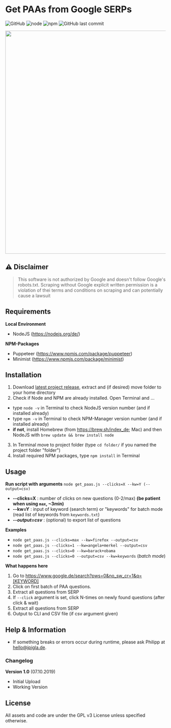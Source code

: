 # Get PAAs from Google SERPs
![GitHub](https://img.shields.io/github/license/jpigla/PAAs-from-SERPs) ![node](https://img.shields.io/node/v/puppeteer) ![npm](https://img.shields.io/npm/v/puppeteer) ![GitHub last commit](https://img.shields.io/github/last-commit/jpigla/PAAs-from-SERPs)

<p align="center"><img src="https://user-images.githubusercontent.com/14932296/66319614-b61a2180-e91d-11e9-8fd9-c390a6762fbb.png" width=700></p>

## ⚠ Disclaimer
> This software is not authorized by Google and doesn't follow Google's
> robots.txt. Scraping without Google explicit written permission is a violation of thei
> terms and conditions on scraping and can potentially cause a lawsuit

## Requirements

**Local Environment**
* NodeJS (https://nodejs.org/de/)

**NPM-Packages**
* Puppeteer (https://www.npmjs.com/package/puppeteer)
* Minimist (https://www.npmjs.com/package/minimist)

## Installation

1. Download [latest project release](https://github.com/jpigla/PAAs-from-SERPs/releases/latest), extract and (if desired) move folder to your home directory
2. Check if Node and NPM are already installed. Open Terminal and ...
  * type `node -v` in Terminal to check NodeJS version number (and if installed already)
  * type `npm -v` in Terminal to check NPM-Manager version number (and if installed already)
  * **if not**, install Homebrew (from https://brew.sh/index_de; Mac) and then NodeJS with `brew update && brew install node`
3. In Terminal move to project folder (type `cd folder/` if you named the project folder "folder")
4. Install required NPM packages, type `npm install` in Terminal

## Usage

**Run script with arguments**
`node get_paas.js --clicks=X --kw=Y (--output=csv)`
* **--clicks=X** : number of clicks on new questions (0-2/max) **(be patient when using `max`, ~3min)**
* **--kw=Y** : input of keyword (search term) or "keywords" for batch mode (read list of keywords from `keywords.txt`)
* _**--output=csv**_ : (optional) to export list of questions

**Examples**
* `node get_paas.js --clicks=max --kw=firefox --output=csv`
* `node get_paas.js --clicks=1 --kw=angela+merkel --output=csv`
* `node get_paas.js --clicks=0 --kw=barack+obama`
* `node get_paas.js --clicks=0 --output=csv --kw=keywords` (_batch mode_)

**What happens here**

1. Go to https://www.google.de/search?pws=0&no_sw_cr=1&q=[KEYWORD]
2. Click on first batch of PAA questions.
3. Extract all questions from SERP
4. If `--click` argument is set, click N-times on newly found questions (after click & wait)
3. Extract all questions from SERP
4. Output to CLI and CSV file (if csv argument given)

## Help & Information
* If something breaks or errors occur during runtime, please ask Philipp at hello@jpigla.de.

### Changelog

**Version 1.0** (07.10.2019)
* Initial Upload
* Working Version

## License

All assets and code are under the GPL v3 License unless specified otherwise.
